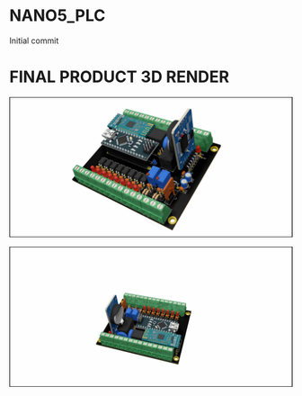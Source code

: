 # NANO5_PLC
Initial commit

# FINAL PRODUCT 3D RENDER
![Final Product](./doc/Images/FINAL_NANO5_PLC.jpg)

![Final Product](./doc/Images/FINAL_NANO5_PLC2.jpg)